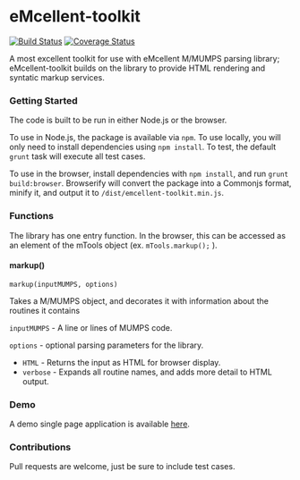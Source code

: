 # eMcellent-toolkit

[![Build Status](https://travis-ci.org/mmccall/eMcellent-toolkit.svg?branch=master)](https://travis-ci.org/mmccall/eMcellent-toolkit) [![Coverage Status](https://coveralls.io/repos/mmccall/eMcellent-toolkit/badge.svg)](https://coveralls.io/r/mmccall/eMcellent-toolkit)

A most excellent toolkit for use with eMcellent M/MUMPS parsing library; eMcellent-toolkit builds on the library to provide HTML rendering and syntatic markup services.

### Getting Started

The code is built to be run in either Node.js or the browser.

To use in Node.js, the package is available via `npm`.  To use locally, you will only need to install dependencies using `npm install`.  To test, the default `grunt` task will execute all test cases.

To use in the browser, install dependencies with `npm install`, and run `grunt build:browser`.  Browserify will convert the package into a Commonjs format, minify it, and output it to `/dist/emcellent-toolkit.min.js`.

### Functions

The library has one entry function.  In the browser, this can be accessed as an element of the mTools object (ex. `mTools.markup();` ).

#### markup()

`markup(inputMUMPS, options)`

Takes a M/MUMPS object, and decorates it with information about the routines it contains

`inputMUMPS` - A line or lines of MUMPS code.

`options` - optional parsing parameters for the library.

+ `HTML` - Returns the input as HTML for browser display.
+ `verbose` - Expands all routine names, and adds more detail to HTML output.


### Demo

A demo single page application is available [here](http://mmccall.github.io/eMcellent-toolkit/).

### Contributions

Pull requests are welcome, just be sure to include test cases.
